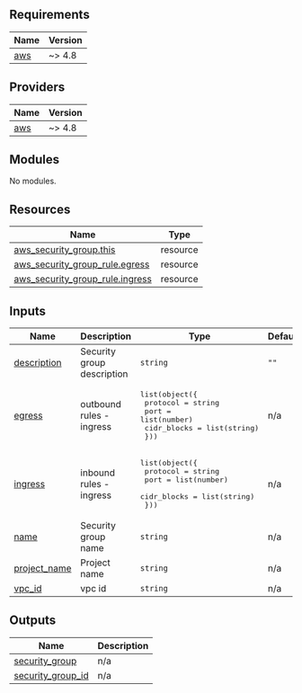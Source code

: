 <!-- BEGIN_TF_DOCS -->
## Requirements

| Name | Version |
|------|---------|
| <a name="requirement_aws"></a> [aws](#requirement\_aws) | ~> 4.8 |

## Providers

| Name | Version |
|------|---------|
| <a name="provider_aws"></a> [aws](#provider\_aws) | ~> 4.8 |

## Modules

No modules.

## Resources

| Name | Type |
|------|------|
| [aws_security_group.this](https://registry.terraform.io/providers/hashicorp/aws/latest/docs/resources/security_group) | resource |
| [aws_security_group_rule.egress](https://registry.terraform.io/providers/hashicorp/aws/latest/docs/resources/security_group_rule) | resource |
| [aws_security_group_rule.ingress](https://registry.terraform.io/providers/hashicorp/aws/latest/docs/resources/security_group_rule) | resource |

## Inputs

| Name | Description | Type | Default | Required |
|------|-------------|------|---------|:--------:|
| <a name="input_description"></a> [description](#input\_description) | Security group description | `string` | `""` | no |
| <a name="input_egress"></a> [egress](#input\_egress) | outbound rules - ingress | <pre>list(object({<br>    protocol = string <br>    port = list(number)<br>    cidr_blocks = list(string)<br>  }))</pre> | n/a | yes |
| <a name="input_ingress"></a> [ingress](#input\_ingress) | inbound rules - ingress | <pre>list(object({<br>    protocol = string<br>    port = list(number)<br>    cidr_blocks = list(string)<br>  }))</pre> | n/a | yes |
| <a name="input_name"></a> [name](#input\_name) | Security group name | `string` | n/a | yes |
| <a name="input_project_name"></a> [project\_name](#input\_project\_name) | Project name | `string` | n/a | yes |
| <a name="input_vpc_id"></a> [vpc\_id](#input\_vpc\_id) | vpc id | `string` | n/a | yes |

## Outputs

| Name | Description |
|------|-------------|
| <a name="output_security_group"></a> [security\_group](#output\_security\_group) | n/a |
| <a name="output_security_group_id"></a> [security\_group\_id](#output\_security\_group\_id) | n/a |
<!-- END_TF_DOCS -->
